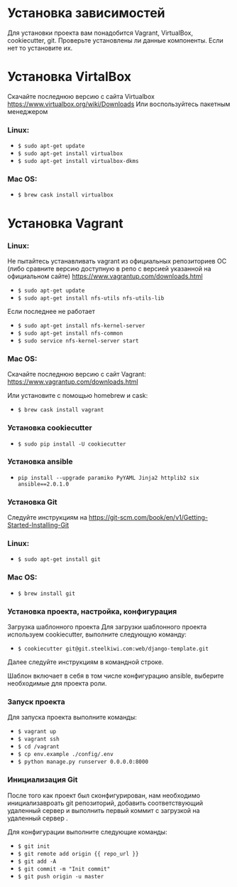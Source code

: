 Установка зависимостей
======================
Для установки проекта вам понадобится Vagrant, VirtualBox, cookiecutter, git.
Проверьте установлены ли данные компоненты.
Если нет то установите их.

Установка VirtalBox
===================
Скачайте последнюю версию с сайта Virtualbox https://www.virtualbox.org/wiki/Downloads
Или воспользуйтесь пакетным менеджером

### Linux:

* ``$ sudo apt-get update``
* ``$ sudo apt-get install virtualbox``
* ``$ sudo apt-get install virtualbox-dkms``

### Mac OS:

* ``$ brew cask install virtualbox``

Установка Vagrant
=================

### Linux:

Не пытайтесь устанавливать vagrant из официальных репозиториев ОС (либо сравните версию доступную в репо с версией указанной на официальном сайте) https://www.vagrantup.com/downloads.html

* ``$ sudo apt-get update``
* ``$ sudo apt-get install nfs-utils nfs-utils-lib``

Если последнее не работает

* ``$ sudo apt-get install nfs-kernel-server``
* ``$ sudo apt-get install nfs-common``
* ``$ sudo service nfs-kernel-server start``

### Mac OS:

Скачайте последнюю версию с сайт Vagrant: https://www.vagrantup.com/downloads.html

Или установите с помощью homebrew и cask:

* ``$ brew cask install vagrant``

### Установка cookiecutter

* ``$ sudo pip install -U cookiecutter``

### Установка ansible

* ``pip install --upgrade paramiko PyYAML Jinja2 httplib2 six ansible==2.0.1.0``

### Установка Git

Следуйте инструкциям на https://git-scm.com/book/en/v1/Getting-Started-Installing-Git

### Linux:

* ``$ sudo apt-get install git``

### Mac OS:

* ``$ brew install git``

### Установка проекта, настройка, конфигурация

Загрузка шаблонного проекта
Для загрузки шаблонного проекта используем cookiecutter, выполните следующую команду:

* ``$ cookiecutter git@git.steelkiwi.com:web/django-template.git``

Далее следуйте инструкциям в командной строке.

Шаблон включает в себя в том числе конфигурацию ansible, выберите необходимые для проекта роли.

### Запуск проекта

Для запуска проекта выполните команды:

* ``$ vagrant up``
* ``$ vagrant ssh``
* ``$ cd /vagrant``
* ``$ cp env.example ./config/.env``
* ``$ python manage.py runserver 0.0.0.0:8000``

### Инициализация Git

После того как проект был сконфигурирован, нам необходимо инициализавроать git репозиторий, добавить соответствующий удаленный сервер и выполнить первый коммит с загрузкой на удаленный сервер .

Для конфигурации выполните следующие команды:

* ``$ git init``
* ``$ git remote add origin {{ repo_url }}``
* ``$ git add -A``
* ``$ git commit -m "Init commit"``
* ``$ git push origin -u master``